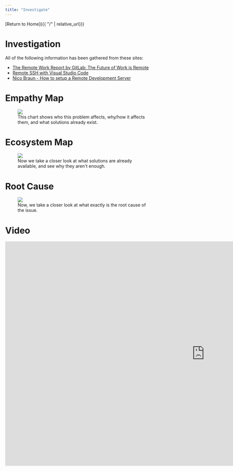 ```yaml
---
title: "Investigate"
---
```


[Return to Home]({{ "/" | relative_url}})

# Investigation

All of the following information has been gathered from these sites:
* [The Remote Work Report by GitLab: The Future of Work is Remote](https://learn.gitlab.com/all-remote/remote-work-report/)
* [Remote SSH with Visual Studio Code](https://code.visualstudio.com/blogs/2019/07/25/remote-ssh)
* [Nico Braun - How to setup a Remote Development Server](https://dev.to/codingsafari/how-to-setup-a-remote-development-server-46ln)

# Empathy Map

<figure>
    <img src="{{ "/assets/img/2020-09-24-eh.png" | relative_url }}" />
    <figcaption>This chart shows who this problem affects, why/how it affects them, and what solutions already exist.</figcaption>
</figure>

# Ecosystem Map

<figure>
    <img src="{{ "/assets/img/2020-10-01-ecomap-no-bg.png" | relative_url }}" />
    <figcaption>Now we take a closer look at what solutions are already available, and see why they aren't enough.</figcaption>
</figure>

# Root Cause

<figure>
    <img src="{{ "/assets/img/2020-10-15-root-cause-no-bg.png" | relative_url }}" />
    <figcaption>Now, we take a closer look at what exactly is the root cause of the issue.</figcaption>
</figure>

# Video

<iframe width="1280" height="722" src="https://www.youtube.com/embed/lV_fNc-p34I" frameborder="0" allow="accelerometer; autoplay; clipboard-write; encrypted-media; gyroscope; picture-in-picture" allowfullscreen></iframe>